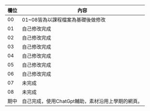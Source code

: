欄位 | 內容
-----|--------
 00 | 01~08皆為以課程檔案為基礎後做修改
 01 | 自己修改完成
 02 | 自己修改完成
 03 | 自己修改完成
 04 | 自己修改完成
 05 | 自己修改完成
 06 | 自己修改完成
 07 | 未完成
 08 | 未完成
 期中 | 自己完成，使用ChatGpt輔助，素材沿用上學期的網頁。